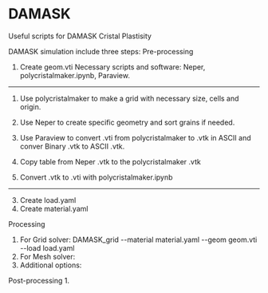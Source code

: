 # DAMASK
Useful scripts for DAMASK Cristal Plastisity

DAMASK simulation include three steps:
Pre-processing
1. Create geom.vti
Necessary scripts and software: Neper, polycristalmaker.ipynb, Paraview. 
  -----------------
  1. Use polycristalmaker to make a grid with necessary size, cells and origin. 

  2. Use Neper to create specific geometry and sort grains if needed. 

  3. Use Paraview to convert .vti from polycristalmaker to .vtk in ASCII and conver Binary .vtk to ASCII .vtk. 

  4. Copy table from Neper .vtk to the polycristalmaker .vtk

  5. Convert .vtk to .vti with polycristalmaker.ipynb
  ----------------
3. Create load.yaml
4. Create material.yaml

Processing
1. For Grid solver:
DAMASK_grid --material material.yaml --geom geom.vti --load load.yaml
2. For Mesh solver:
3. Additional options:

Post-processing
1. 
